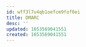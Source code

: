 ```yaml
---
id: wff3l7u4qb1oefcm9fof0ei
title: DMARC
desc: ''
updated: 1653569041551
created: 1653569041551
---
```


